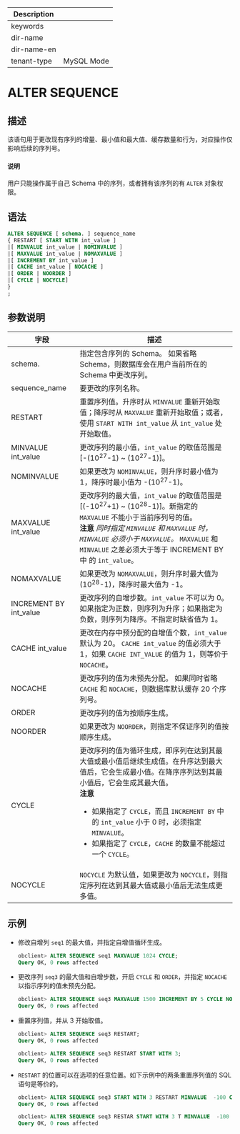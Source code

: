 | Description   |                 |
|---------------|-----------------|
| keywords      |                 |
| dir-name      |                 |
| dir-name-en   |                 |
| tenant-type   | MySQL Mode      |

# ALTER SEQUENCE

## 描述

该语句用于更改现有序列的增量、最小值和最大值、缓存数量和行为，对应操作仅影响后续的序列号。
  <main id="notice" type='explain'>
    <h4>说明</h4>
    <p>用户只能操作属于自己 Schema 中的序列，或者拥有该序列的有 <code>ALTER</code> 对象权限。</p>
  </main>

## 语法

```sql
ALTER SEQUENCE [ schema. ] sequence_name
{ RESTART [ START WITH int_value ]
|[ MINVALUE int_value | NOMINVALUE ]
|[ MAXVALUE int_value | NOMAXVALUE ]
|[ INCREMENT BY int_value ]
|[ CACHE int_value | NOCACHE ]
|[ ORDER | NOORDER ]
|[ CYCLE | NOCYCLE]
}
;
```

## 参数说明

|           字段           |                                                                                                                                                                          描述                                                                                                                                                                          |
|------------------------|------------------------------------------------------------------------------------------------------------------------------------------------------------------------------------------------------------------------------------------------------------------------------------------------------------------------------------------------------|
| schema.                | 指定包含序列的 Schema。 如果省略 Schema，则数据库会在用户当前所在的 Schema 中更改序列。                                                                                                                                                                                                                                                                              |
| sequence_name          | 要更改的序列名称。                                                                                                                                                                                                                                                                                                                                            |
| RESTART                | 重置序列值。升序时从 `MINVALUE` 重新开始取值；降序时从 `MAXVALUE` 重新开始取值；或者，使用 `START WITH int_value` 从 `int_value` 处开始取值。                                                                                                                                                                                                                                               |
| MINVALUE int_value     | 更改序列的最小值，`int_value` 的取值范围是 \[-(10<sup>27</sup>-1) \~ (10<sup>27</sup>-1)\]。                                                                                                                                                                                                                                                                                           |
| NOMINVALUE             | 如果更改为 `NOMINVALUE`，则升序时最小值为 1，降序时最小值为 -(10<sup>27</sup>-1)。                                                                                                                                                                                                                                                                                                   |
| MAXVALUE int_value     | 更改序列的最大值，`int_value` 的取值范围是 \[(-10<sup>27</sup>+1) \~ (10<sup>28</sup>-1)\]。新指定的 `MAXVALUE` 不能小于当前序列号的值。 <br>**注意**  *同时指定 `MINVALUE` 和 `MAXVALUE` 时，`MINVALUE` 必须小于 `MAXVALUE`。* `MAXVALUE` 和 `MINVALUE` 之差必须大于等于 INCREMENT BY 中 的 `int_value`。    |
| NOMAXVALUE             | 如果更改为 `NOMAXVALUE`，则升序时最大值为(10<sup>28</sup>-1)，降序时最大值为 -1。                                                                                                                                                                                                                                                                                                    |
| INCREMENT BY int_value | 更改序列的自增步数。`int_value` 不可以为 0。 如果指定为正数，则序列为升序；如果指定为负数，则序列为降序。不指定时缺省值为 1。                                                                                                                                                                                                                                                              |
| CACHE int_value        | 更改在内存中预分配的自增值个数，`int_value` 默认为 20。 `CACHE int_value` 的值必须大于 1，如果 `CACHE INT_VALUE` 的值为 1，则等价于 `NOCACHE`。                                                                                                                                                                                                                            |
| NOCACHE                | 更改序列的值为未预先分配。 如果同时省略 `CACHE` 和 `NOCACHE`，则数据库默认缓存 20 个序列号。                                                                                                                                                                                                                                                                           |
| ORDER                  | 更改序列的值为按顺序生成。                                                                                                                                                                                                                                                                                                                                        |
| NOORDER                | 如果更改为 `NOORDER`，则指定不保证序列的值按顺序生成。                                                                                                                                                                                                                                                                                                                     |
| CYCLE                  | 更改序列的值为循环生成，即序列在达到其最大值或最小值后继续生成值。在升序达到最大值后，它会生成最小值。在降序序列达到其最小值后，它会生成其最大值。 <br>**注意**  <ul><li> 如果指定了 `CYCLE`，而且 `INCREMENT BY` 中的 `int_value` 小于 0 时，必须指定 `MINVALUE`。</li>   <li> 如果指定了 `CYCLE`，`CACHE` 的数量不能超过一个 `CYCLE`。</li></ul>                           |
| NOCYCLE                | `NOCYCLE` 为默认值，如果更改为 `NOCYCLE`，则指定序列在达到其最大值或最小值后无法生成更多值。                                                                                                                                                                                                                                                                                             |

## 示例

* 修改自增列 `seq1` 的最大值，并指定自增值循环生成。

  ```sql
  obclient> ALTER SEQUENCE seq1 MAXVALUE 1024 CYCLE;
  Query OK, 0 rows affected
  ```

* 更改序列 `seq3` 的最大值和自增步数，开启 `CYCLE` 和 `ORDER`，并指定 `NOCACHE` 以指示序列的值未预先分配。

  ```sql
  obclient> ALTER SEQUENCE seq3 MAXVALUE 1500 INCREMENT BY 5 CYCLE NOCACHE ORDER;
  Query OK, 0 rows affected
  ```

* 重置序列值，并从 3 开始取值。

  ```sql
  obclient> ALTER SEQUENCE seq3 RESTART;
  Query OK, 0 rows affected

  obclient> ALTER SEQUENCE seq3 RESTART START WITH 3;
  Query OK, 0 rows affected
  ```

* `RESTART` 的位置可以在选项的任意位置。如下示例中的两条重置序列值的 SQL 语句是等价的。

  ```sql
  obclient> ALTER SEQUENCE seq3 START WITH 3 RESTART MINVALUE  -100 CYCLE;
  Query OK, 0 rows affected

  obclient> ALTER SEQUENCE seq3 RESTAR START WITH 3 T MINVALUE  -100 CYCLE;
  Query OK, 0 rows affected
  ```
